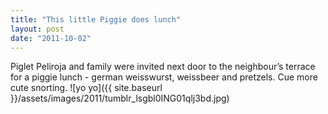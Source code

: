 ```yaml
---
title: "This little Piggie does lunch"
layout: post
date: "2011-10-02"
---
```


Piglet Peliroja and family were invited next door to the neighbour’s terrace for a piggie lunch - german weisswurst, weissbeer and pretzels. Cue more cute snorting. ![yo yo]({{ site.baseurl }}/assets/images/2011/tumblr_lsgbl0ING01qlj3bd.jpg)
